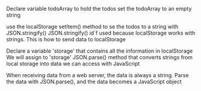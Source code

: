

Declare variable todoArray to hold the todos
set the todoArray to an empty string

use the localStorage setItem() method to se the todos to a string with JSON.stringify()
JSON.stringify() id´f used because localStorage works with strings. This is how to send data to localStorage

Declare a variable 'storage' that contains all the information in localStorage
We will assign to 'storage' JSON.parse() method that converts strings from local storage
into data we can access with JavaScript

When receiving data from a web server, the data is always a string.
Parse the data with JSON.parse(), and the data becomes a JavaScript object